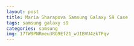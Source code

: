 ```yaml
---
layout: post
title: Maria Sharapova Samsung Galaxy S9 Case
tags: samsung galaxy s9
categories: samsung
img: 17TW9PNRmeu3RG9EfZ1_wJIBVU4zkTPqv
---
```

